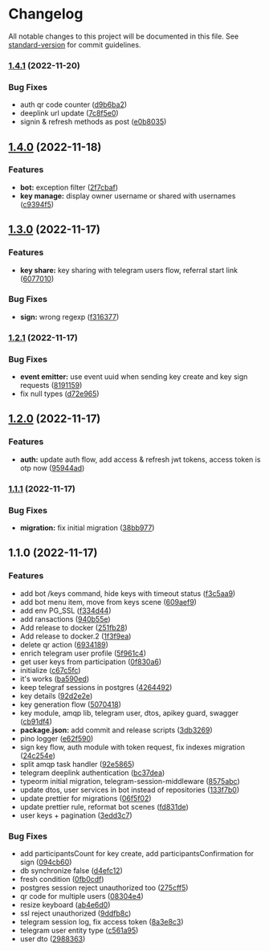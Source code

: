 # Changelog

All notable changes to this project will be documented in this file. See [standard-version](https://github.com/conventional-changelog/standard-version) for commit guidelines.

### [1.4.1](https://github.com/tookey-io/backend/compare/v1.4.0...v1.4.1) (2022-11-20)


### Bug Fixes

* auth qr code counter ([d9b6ba2](https://github.com/tookey-io/backend/commit/d9b6ba2cbd50a1f38bf3c2fec5e559158dc466e3))
* deeplink url update ([7c8f5e0](https://github.com/tookey-io/backend/commit/7c8f5e002b864b93334816ada18d2346013745c1))
* signin & refresh methods as post ([e0b8035](https://github.com/tookey-io/backend/commit/e0b8035767d643221923391d15a5019e7766599d))

## [1.4.0](https://github.com/tookey-io/backend/compare/v1.3.0...v1.4.0) (2022-11-18)


### Features

* **bot:** exception filter ([2f7cbaf](https://github.com/tookey-io/backend/commit/2f7cbaf21d392a5fbb8a1876665b8dd815c3ec9d))
* **key manage:** display owner username or shared with usernames ([c9394f5](https://github.com/tookey-io/backend/commit/c9394f518cc0c0c2d699a6429f4c0c9bc821ce63))

## [1.3.0](https://github.com/tookey-io/backend/compare/v1.2.1...v1.3.0) (2022-11-17)


### Features

* **key share:** key sharing with telegram users flow, referral start link ([6077010](https://github.com/tookey-io/backend/commit/60770109027b665b4018ad4a3254e6f0bb318008))


### Bug Fixes

* **sign:** wrong regexp ([f316377](https://github.com/tookey-io/backend/commit/f3163779579d6afa510c4cb1064ba3fb6434a990))

### [1.2.1](https://github.com/tookey-io/backend/compare/v1.2.0...v1.2.1) (2022-11-17)


### Bug Fixes

* **event emitter:** use event uuid when sending key create and key sign requests ([8191159](https://github.com/tookey-io/backend/commit/8191159ca5a0bdb029b483ef39f30f4c336f9898))
* fix null types ([d72e965](https://github.com/tookey-io/backend/commit/d72e9655d52ea279cdf8b537aabdff619e077ef3))

## [1.2.0](https://github.com/tookey-io/backend/compare/v1.1.1...v1.2.0) (2022-11-17)


### Features

* **auth:** update auth flow, add access & refresh jwt tokens, access token is otp now ([95944ad](https://github.com/tookey-io/backend/commit/95944ad5ef92a065297736ffd95eca973bb59602))

### [1.1.1](https://github.com/tookey-io/backend/compare/v1.1.0...v1.1.1) (2022-11-17)


### Bug Fixes

* **migration:** fix initial migration ([38bb977](https://github.com/tookey-io/backend/commit/38bb9777b562bbde690dd0c0f73e7bf9f9f5c1bc))

## 1.1.0 (2022-11-17)


### Features

* add bot /keys command, hide keys with timeout status ([f3c5aa9](https://github.com/tookey-io/backend/commit/f3c5aa94fdff1b6501c227695258d833a6b24eb4))
* add bot menu item, move from keys scene ([609aef9](https://github.com/tookey-io/backend/commit/609aef9de11300a1a21496d830c5179656c6d04f))
* add env PG_SSL ([f334d44](https://github.com/tookey-io/backend/commit/f334d448984a231d620ce5ab65cdad3b1ab7d3dd))
* add ransactions ([940b55e](https://github.com/tookey-io/backend/commit/940b55e6a3a9bc346fc406be4d241c4e4fb5da95))
* Add release to docker ([251fb28](https://github.com/tookey-io/backend/commit/251fb2894bbb245420ad7e9f8df829bdae20f41c))
* Add release to docker.2 ([1f3f9ea](https://github.com/tookey-io/backend/commit/1f3f9ea8dfcd0dd439e39897d54c9615f194c8c3))
* delete qr action ([6934189](https://github.com/tookey-io/backend/commit/6934189265dab1fae962aa5a48a055816c8b2c8e))
* enrich telegram user profile ([5f961c4](https://github.com/tookey-io/backend/commit/5f961c4d5ebedf6b101e6f8673c7ceb8c892c819))
* get user keys from participation ([0f830a6](https://github.com/tookey-io/backend/commit/0f830a63099146ee478ea3539e4d462aa2e5cbda))
* initialize ([c67c5fc](https://github.com/tookey-io/backend/commit/c67c5fcf99a1b8374d9d98d856ecb00a026b23fc))
* it's works ([ba590ed](https://github.com/tookey-io/backend/commit/ba590ed151c61980c121672efcf158c424694c00))
* keep telegraf sessions in postgres ([4264492](https://github.com/tookey-io/backend/commit/4264492d92637f977c370f3c7cd6739fdf0652bb))
* key details ([92d2e2e](https://github.com/tookey-io/backend/commit/92d2e2ea16ab96ff5d3748194c75efb752e0b881))
* key generation flow ([5070418](https://github.com/tookey-io/backend/commit/5070418f76d7ca1d2fcb33094141c03ebe80324e))
* key module, amqp lib, telegram user, dtos, apikey guard, swagger ([cb91df4](https://github.com/tookey-io/backend/commit/cb91df45afe1be20f634f510286361fd9b3133a2))
* **package.json:** add commit and release scripts ([3db3269](https://github.com/tookey-io/backend/commit/3db3269ebe6b72be3098be538535400731a3f161))
* pino logger ([e62f590](https://github.com/tookey-io/backend/commit/e62f59072c064a1cece2fc08b65e8ffc2ffe5c14))
* sign key flow, auth module with token request, fix indexes migration ([24c254e](https://github.com/tookey-io/backend/commit/24c254e4f4cd886acc30cd445e86fadb1f624bfe))
* split amqp task handler ([92e5865](https://github.com/tookey-io/backend/commit/92e58658a442dbd463ff4ca568300b4fc0f8cd35))
* telegram deeplink authentication ([bc37dea](https://github.com/tookey-io/backend/commit/bc37dea129543ec703f2bae9b7e1d1b6c43cbc84))
* typeorm initial migration, telegram-session-middleware ([8575abc](https://github.com/tookey-io/backend/commit/8575abc0d364e87c8d8b32f93d26d6a9f15477b1))
* update dtos, user services in bot instead of repositories ([133f7b0](https://github.com/tookey-io/backend/commit/133f7b0e7183dca9202db21758791d04861ca7c3))
* update prettier for migrations ([06f5f02](https://github.com/tookey-io/backend/commit/06f5f02456cfed0ecdaf333473084bd3b1d90efc))
* update prettier rule, reformat bot scenes ([fd831de](https://github.com/tookey-io/backend/commit/fd831deb84287ef60149f81f7666c4f4d5e8556a))
* user keys + pagination ([3edd3c7](https://github.com/tookey-io/backend/commit/3edd3c71298226b9f00edf8f16993fb4cf9d1be1))


### Bug Fixes

* add participantsCount for key create, add participantsConfirmation for sign ([094cb60](https://github.com/tookey-io/backend/commit/094cb603a9e6789f1dc93a817a676ef269e3e517))
* db synchronize false ([d4efc12](https://github.com/tookey-io/backend/commit/d4efc125d7a239db29cacdd9a45fb8459e2d7f16))
* fresh condition ([0fb0cdf](https://github.com/tookey-io/backend/commit/0fb0cdf58e030380d840776b4c6e5bbc68baec35))
* postgres session reject unauthorized too ([275cff5](https://github.com/tookey-io/backend/commit/275cff55c821fba6a670229019bc10bbb8395e67))
* qr code for multiple users ([08304e4](https://github.com/tookey-io/backend/commit/08304e4b1bd9b62dddbce205b2c1cd291e529df1))
* resize keyboard ([ab4e6d0](https://github.com/tookey-io/backend/commit/ab4e6d04706e2252f862ec53f0a35f0ed004b234))
* ssl reject unauthorized ([9ddfb8c](https://github.com/tookey-io/backend/commit/9ddfb8cc3d28a9cf7372469a3cfb0cacde98745f))
* telegram session log, fix access token ([8a3e8c3](https://github.com/tookey-io/backend/commit/8a3e8c3736437edea2a4356ed3b9df698ddbcec2))
* telegram user entity type ([c561a95](https://github.com/tookey-io/backend/commit/c561a95471e521b36f64cfb2587d6cea4d87cbcb))
* user dto ([2988363](https://github.com/tookey-io/backend/commit/2988363563c53b19ef1e8858742a5b4440b5a48d))
